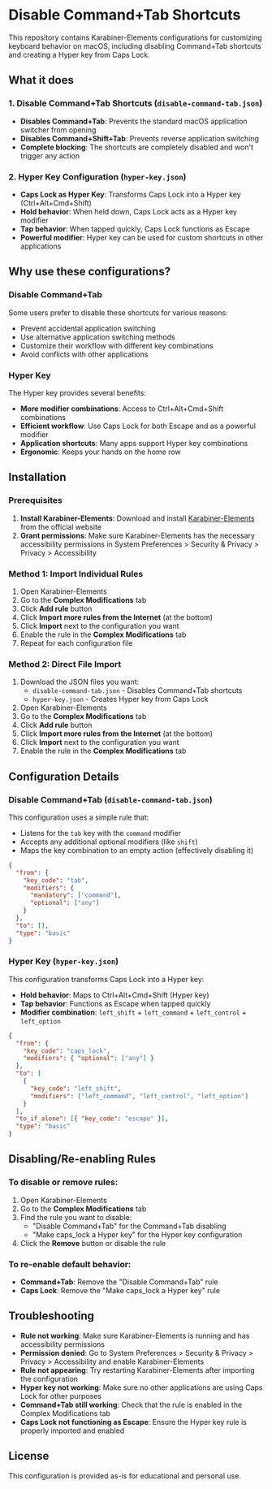 # Disable Command+Tab Shortcuts

This repository contains Karabiner-Elements configurations for customizing keyboard behavior on macOS, including disabling Command+Tab shortcuts and creating a Hyper key from Caps Lock.

## What it does

### 1. Disable Command+Tab Shortcuts (`disable-command-tab.json`)

- **Disables Command+Tab**: Prevents the standard macOS application switcher from opening
- **Disables Command+Shift+Tab**: Prevents reverse application switching
- **Complete blocking**: The shortcuts are completely disabled and won't trigger any action

### 2. Hyper Key Configuration (`hyper-key.json`)

- **Caps Lock as Hyper Key**: Transforms Caps Lock into a Hyper key (Ctrl+Alt+Cmd+Shift)
- **Hold behavior**: When held down, Caps Lock acts as a Hyper key modifier
- **Tap behavior**: When tapped quickly, Caps Lock functions as Escape
- **Powerful modifier**: Hyper key can be used for custom shortcuts in other applications

## Why use these configurations?

### Disable Command+Tab

Some users prefer to disable these shortcuts for various reasons:

- Prevent accidental application switching
- Use alternative application switching methods
- Customize their workflow with different key combinations
- Avoid conflicts with other applications

### Hyper Key

The Hyper key provides several benefits:

- **More modifier combinations**: Access to Ctrl+Alt+Cmd+Shift combinations
- **Efficient workflow**: Use Caps Lock for both Escape and as a powerful modifier
- **Application shortcuts**: Many apps support Hyper key combinations
- **Ergonomic**: Keeps your hands on the home row

## Installation

### Prerequisites

1. **Install Karabiner-Elements**: Download and install [Karabiner-Elements](https://karabiner-elements.pqp.io/) from the official website
2. **Grant permissions**: Make sure Karabiner-Elements has the necessary accessibility permissions in System Preferences > Security & Privacy > Privacy > Accessibility

### Method 1: Import Individual Rules

1. Open Karabiner-Elements
2. Go to the **Complex Modifications** tab
3. Click **Add rule** button
4. Click **Import more rules from the Internet** (at the bottom)
5. Click **Import** next to the configuration you want
6. Enable the rule in the **Complex Modifications** tab
7. Repeat for each configuration file

### Method 2: Direct File Import

1. Download the JSON files you want:
   - `disable-command-tab.json` - Disables Command+Tab shortcuts
   - `hyper-key.json` - Creates Hyper key from Caps Lock
2. Open Karabiner-Elements
3. Go to the **Complex Modifications** tab
4. Click **Add rule** button
5. Click **Import more rules from the Internet** (at the bottom)
6. Click **Import** next to the configuration you want
7. Enable the rule in the **Complex Modifications** tab

## Configuration Details

### Disable Command+Tab (`disable-command-tab.json`)

This configuration uses a simple rule that:

- Listens for the `tab` key with the `command` modifier
- Accepts any additional optional modifiers (like `shift`)
- Maps the key combination to an empty action (effectively disabling it)

```json
{
  "from": {
    "key_code": "tab",
    "modifiers": {
      "mandatory": ["command"],
      "optional": ["any"]
    }
  },
  "to": [],
  "type": "basic"
}
```

### Hyper Key (`hyper-key.json`)

This configuration transforms Caps Lock into a Hyper key:

- **Hold behavior**: Maps to Ctrl+Alt+Cmd+Shift (Hyper key)
- **Tap behavior**: Functions as Escape when tapped quickly
- **Modifier combination**: `left_shift` + `left_command` + `left_control` + `left_option`

```json
{
  "from": {
    "key_code": "caps_lock",
    "modifiers": { "optional": ["any"] }
  },
  "to": [
    {
      "key_code": "left_shift",
      "modifiers": ["left_command", "left_control", "left_option"]
    }
  ],
  "to_if_alone": [{ "key_code": "escape" }],
  "type": "basic"
}
```

## Disabling/Re-enabling Rules

### To disable or remove rules:

1. Open Karabiner-Elements
2. Go to the **Complex Modifications** tab
3. Find the rule you want to disable:
   - "Disable Command+Tab" for the Command+Tab disabling
   - "Make caps_lock a Hyper key" for the Hyper key configuration
4. Click the **Remove** button or disable the rule

### To re-enable default behavior:

- **Command+Tab**: Remove the "Disable Command+Tab" rule
- **Caps Lock**: Remove the "Make caps_lock a Hyper key" rule

## Troubleshooting

- **Rule not working**: Make sure Karabiner-Elements is running and has accessibility permissions
- **Permission denied**: Go to System Preferences > Security & Privacy > Privacy > Accessibility and enable Karabiner-Elements
- **Rule not appearing**: Try restarting Karabiner-Elements after importing the configuration
- **Hyper key not working**: Make sure no other applications are using Caps Lock for other purposes
- **Command+Tab still working**: Check that the rule is enabled in the Complex Modifications tab
- **Caps Lock not functioning as Escape**: Ensure the Hyper key rule is properly imported and enabled

## License

This configuration is provided as-is for educational and personal use.
